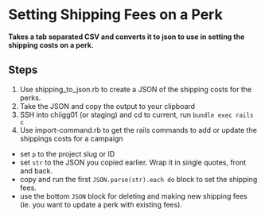 # Setting Shipping Fees on a Perk
**Takes a tab separated CSV and converts it to json to use in setting the shipping costs on a perk.**


## Steps
1. Use shipping_to_json.rb to create a JSON of the shipping costs for the perks.
2. Take the JSON and copy the output to your clipboard
3. SSH into chiigg01 (or staging) and cd to current, run `bundle exec rails c`
4. Use import-command.rb to get the rails commands to add or update the shippings costs for a campaign
  - set `p` to the project slug or ID
  - set `str` to the JSON you copied earlier.  Wrap it in single quotes, front and back. 
  - copy and run the first `JSON.parse(str).each do` block to set the shipping fees.
  - use the bottom `JSON` block for deleting and making new shipping fees (ie. you want to update a perk with existing fees). 
